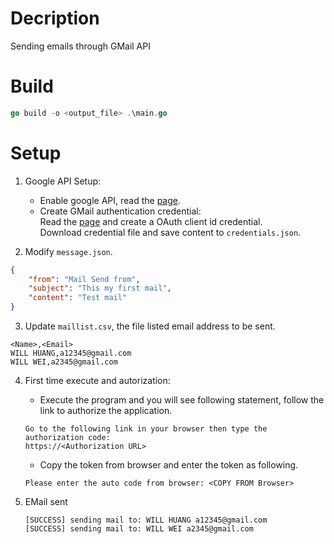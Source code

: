 # Decription
Sending emails through GMail API

# Build
```go
go build -o <output_file> .\main.go
```

# Setup
1. Google API Setup:
    - Enable google API, read the [page](https://developers.google.com/workspace/guides/create-project).
    - Create GMail authentication credential:<BR>
      Read the [page](https://developers.google.com/workspace/guides/create-credentials) and create a OAuth client id credential.<BR>
      Download credential file and save content to `credentials.json`.

2. Modify `message.json`.
  ```json
  {
      "from": "Mail Send from",
      "subject": "This my first mail",
      "content": "Test mail"
  }
  ```

3. Update `maillist.csv`, the file listed email address to be sent.
  ```csv
  <Name>,<Email>
  WILL HUANG,a12345@gmail.com
  WILL WEI,a2345@gmail.com
  ```

4. First time execute and autorization:
   - Execute the program and you will see following statement, follow the link to authorize the application.
   ```
   Go to the following link in your browser then type the authorization code:
   https://<Authorization URL>
   ```
   - Copy the token from browser and enter the token as following.
   ```
   Please enter the auto code from browser: <COPY FROM Browser>
   ```
   
 5. EMail sent
    ```
    [SUCCESS] sending mail to: WILL HUANG a12345@gmail.com
    [SUCCESS] sending mail to: WILL WEI a2345@gmail.com
    ```
